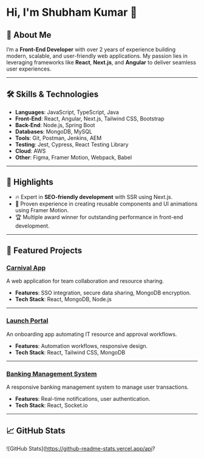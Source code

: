 # Hi, I'm Shubham Kumar 👋

## 🚀 About Me
I’m a **Front-End Developer** with over 2 years of experience building modern, scalable, and user-friendly web applications. My passion lies in leveraging frameworks like **React**, **Next.js**, and **Angular** to deliver seamless user experiences.

---

## 🛠️ Skills & Technologies
- **Languages**: JavaScript, TypeScript, Java
- **Front-End**: React, Angular, Next.js, Tailwind CSS, Bootstrap
- **Back-End**: Node.js, Spring Boot
- **Databases**: MongoDB, MySQL
- **Tools**: Git, Postman, Jenkins, AEM
- **Testing**: Jest, Cypress, React Testing Library
- **Cloud**: AWS
- **Other**: Figma, Framer Motion, Webpack, Babel

---

## 🌟 Highlights
- 🔥 Expert in **SEO-friendly development** with SSR using Next.js.
- 🎯 Proven experience in creating reusable components and UI animations using Framer Motion.
- 🏆 Multiple award winner for outstanding performance in front-end development.

---

## 📂 Featured Projects

### **[Carnival App](https://github.com/shubham680tiwari/carnival-app)**
A web application for team collaboration and resource sharing.  
- **Features**: SSO integration, secure data sharing, MongoDB encryption.
- **Tech Stack**: React, MongoDB, Node.js

---

### **[Launch Portal](https://github.com/shubham680tiwari/launch-portal)**
An onboarding app automating IT resource and approval workflows.  
- **Features**: Automation workflows, responsive design.
- **Tech Stack**: React, Tailwind CSS, MongoDB

---

### **[Banking Management System](https://github.com/shubham680tiwari/banking-system)**
A responsive banking management system to manage user transactions.  
- **Features**: Real-time notifications, user authentication.
- **Tech Stack**: React, Socket.io

---

## 📈 GitHub Stats
![GitHub Stats](https://github-readme-stats.vercel.app/api?
